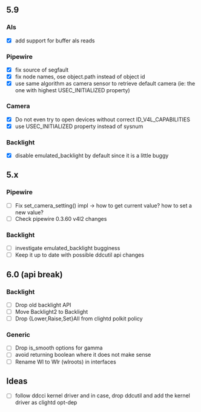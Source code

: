 ## 5.9

### Als
- [x] add support for buffer als reads

### Pipewire
- [x] fix source of segfault
- [x] fix node names, ose object.path instead of object id 
- [x] use same algorithm as camera sensor to retrieve default camera (ie: the one with highest USEC_INITIALIZED property)

### Camera 
- [x] Do not even try to open devices without correct ID_V4L_CAPABILITIES
- [x] use USEC_INITIALIZED property instead of sysnum

### Backlight
- [x] disable emulated_backlight by default since it is a little buggy

## 5.x

### Pipewire
- [ ] Fix set_camera_setting() impl -> how to get current value? how to set a new value?
- [ ] Check pipewire 0.3.60 v4l2 changes 

### Backlight
- [ ] investigate emulated_backlight bugginess
- [ ] Keep it up to date with possible ddcutil api changes

## 6.0 (api break)

### Backlight
- [ ] Drop old backlight API
- [ ] Move Backlight2 to Backlight
- [ ] Drop {Lower,Raise,Set}All from clightd polkit policy

### Generic
- [ ] Drop is_smooth options for gamma
- [ ] avoid returning boolean where it does not make sense
- [ ] Rename Wl to Wlr (wlroots) in interfaces

## Ideas
- [ ] follow ddcci kernel driver and in case, drop ddcutil and add the kernel driver as clightd opt-dep
